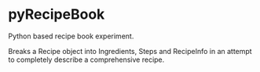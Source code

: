 pyRecipeBook
=============

Python based recipe book experiment.

Breaks a Recipe object into Ingredients, Steps and RecipeInfo in an 
attempt to completely describe a comprehensive recipe.
